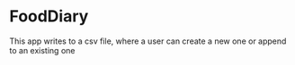 # FoodDiary
This app writes to a csv file, where a user can create a new one or append to an existing one
